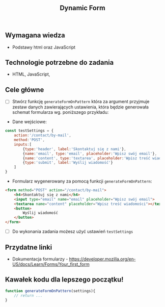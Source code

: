 <h2 align="center">Dynamic Form</h2>

<br>

## Wymagana wiedza

- Podstawy html oraz JavaScript


## Technologie potrzebne do zadania

- HTML, JavaScript, 

## Cele główne

* [ ] Stwórz funkcję `generateFormOnPattern` która za argument przyjmuje zestaw danych zawierających ustawienia, która będzie generowała schemat formularza wg. poniższego przykładu:
- Dane wejściowe:
```javaScript
const testSettings = {
    action:'/contact/by-mail',
    method:'POST',
    inputs:[
        {type:'header', label:'Skontaktuj się z nami'},
        {name:'email', type:'email', placeholder:'Wpisz swój email'},
        {name:'content', type:'textarea', placeholder:'Wpisz treść wiadomości'},
        {type:'submit', label:'Wyślij wiadomość'}
    ]
}
```
- Formularz wygenerowany za pomocą funkcji `generateFormOnPattern`:
```html
<form method="POST" action="/contact/by-mail">
    <h4>Skontaktuj się z nami</h4>
    <input type="email" name="email" placeholder="Wpisz swój email">
    <textarea name="content" placeholder="Wpisz treść wiadomości"></textarea>
    <button>
        Wyślij wiadomość
    </button>
</form> 
```

* [ ] Do wykonania zadania możesz użyć ustawień `testSettings`

## Przydatne linki

- Dokumentacja formularzy - https://developer.mozilla.org/en-US/docs/Learn/Forms/Your_first_form

## Kawałek kodu dla lepszego początku!

```javascript
function generateFormOnPattern(settings){
    // return ...
}
```

